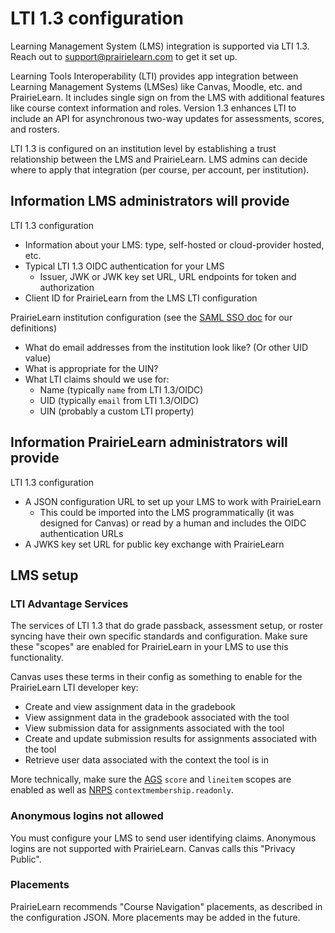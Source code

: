# LTI 1.3 configuration

Learning Management System (LMS) integration is supported via LTI 1.3. Reach out to <support@prairielearn.com> to get it set up.

Learning Tools Interoperability (LTI) provides app integration between Learning Management Systems (LMSes) like Canvas, Moodle, etc. and PrairieLearn. It includes single sign on from the LMS with additional features like course context information and roles. Version 1.3 enhances LTI to include an API for asynchronous two-way updates for assessments, scores, and rosters.

LTI 1.3 is configured on an institution level by establishing a trust relationship between the LMS and PrairieLearn. LMS admins can decide where to apply that integration (per course, per account, per institution).

## Information LMS administrators will provide

LTI 1.3 configuration

- Information about your LMS: type, self-hosted or cloud-provider hosted, etc.
- Typical LTI 1.3 OIDC authentication for your LMS
  - Issuer, JWK or JWK key set URL, URL endpoints for token and authorization
- Client ID for PrairieLearn from the LMS LTI configuration

PrairieLearn institution configuration (see the [SAML SSO doc](saml.md) for our definitions)

- What do email addresses from the institution look like? (Or other UID value)
- What is appropriate for the UIN?
- What LTI claims should we use for:
  - Name (typically `name` from LTI 1.3/OIDC)
  - UID (typically `email` from LTI 1.3/OIDC)
  - UIN (probably a custom LTI property)

## Information PrairieLearn administrators will provide

LTI 1.3 configuration

- A JSON configuration URL to set up your LMS to work with PrairieLearn
  - This could be imported into the LMS programmatically (it was designed for Canvas) or read by a human and includes the OIDC authentication URLs
- A JWKS key set URL for public key exchange with PrairieLearn

## LMS setup

### LTI Advantage Services

The services of LTI 1.3 that do grade passback, assessment setup, or roster syncing have their own specific standards and configuration. Make sure these "scopes" are enabled for PrairieLearn in your LMS to use this functionality.

Canvas uses these terms in their config as something to enable for the PrairieLearn LTI developer key:

- Create and view assignment data in the gradebook
- View assignment data in the gradebook associated with the tool
- View submission data for assignments associated with the tool
- Create and update submission results for assignments associated with the tool
- Retrieve user data associated with the context the tool is in

More technically, make sure the [AGS](https://www.imsglobal.org/spec/lti-ags/v2p0) `score` and `lineitem` scopes are enabled as well as [NRPS](https://www.imsglobal.org/spec/lti-nrps/v2p0/) `contextmembership.readonly`.

### Anonymous logins not allowed

You must configure your LMS to send user identifying claims. Anonymous logins are not supported with PrairieLearn. Canvas calls this "Privacy Public".

### Placements

PrairieLearn recommends "Course Navigation" placements, as described in the configuration JSON. More placements may be added in the future.
